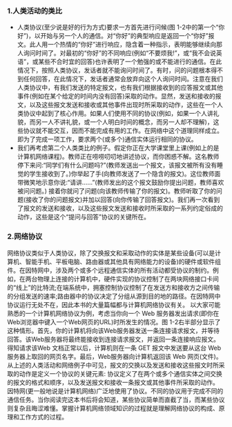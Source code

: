 ### 1.人类活动的类比
- 人类协议(至少说是好的行为方式)要求一方首先进行问候(图 1-2中的第一个“你好”)，以开始与另一个人的通信。对“你好”的典型响应是返回一个“你好”报文。此人用一个热情的“你好”进行响应，隐含着一种指示，表明能够继续向那人询问时间了。对最初的“你好”的不同响应(例如“不要烦我!”​，或“我不会说英语”​，或某些不合时宜的回答)也许表明了一个勉强的或不能进行的通信。在此情况下，按照人类协议，发话者就不能询问时间了。有时，问的问题根本得不到任何回答，在此情况下，发话者通常会放弃向这个人询问时间。注意在我们人类协议中，有我们发送的特定报文，也有我们根据接收到的应答报文或其他事件(例如在某个给定的时间内没有回答)采取的动作。显然，发送和接收的报文，以及这些报文发送和接收或其他事件出现时所采取的动作，这些在一个人类协议中起到了核心作用。如果人们使用不同的协议(例如，如果一个人讲礼貌，而另一人不讲礼貌，或一个人明白时间的概念，而另一人却不理解)，这些协议就不能交互，因而不能完成有用的工作。在网络中这个道理同样成立。即为了完成一项工作，要求两个(或多个)通信实体运行相同的协议。
- 我们再考虑第二个人类类比的例子。假定你正在大学课堂里上课(例如上的是计算机网络课程)。教师正在唠唠叨叨地讲述协议，而你困惑不解。这名教师停下来问:“同学们有什么问题吗?”(教师发送出一个报文，该报文被所有没有睡觉的学生接收到了。)你举起了手(向教师发送了一个隐含的报文)。这位教师面带微笑地示意你说:“请讲……”(教师发出的这个报文鼓励你提出问题，教师喜欢被问问题。) 接着你就问了问题(向该教师传输了你的报文)。教师听取了你的问题(接收了你的问题报文)并加以回答(向你传输了回答报文)。我们再一次看到了报文的发送和接收，以及这些报文发送和接收时所采取的一系列约定俗成的动作，这些是这个“提问与回答”协议的关键所在。
### 2.网络协议
网络协议类似于人类协议，除了交换报文和采取动作的实体是某些设备(可以是计算机、智能手机、平板电脑、路由器或其他具有网络能力的设备)的硬件或软件组件。在因特网中，涉及两个或多个远程通信实体的所有活动都受协议的制约。例如，在两台物理上连接的计算机中，硬件实现的协议控制了在两块网络接口卡间的“线上”的比特流;在端系统中，拥塞控制协议控制了在发送方和接收方之间传输的分组发送的速率;路由器中的协议决定了分组从源到目的地的路径。在因特网中协议运行无处不在，因此本书的大量篇幅都与计算机网络协议有关。
以大家可能熟悉的一个计算机网络协议为例，考虑当你向一个 Web 服务器发出请求(即你在Web浏览器中键入一个Web网页的URL)时所发生的情况。图 1-2右半部分显示了这种情形。首先，你的计算机将向该Web服务器发送一条连接请求报文，并等待回答。该Web服务器将最终能接收到连接请求报文，并返回一条连接响应报文。得知请求该Web 文档正常以后，计算机则在一条 GET 报文中发送要从这台 Web服务器上取回的网页名字。最后，Web服务器向计算机返回该 Web 网页(文件)。
从上述的人类活动和网络例子中可见，报文的交换以及发送和接收这些报文时所采取的动作是定义一个协议的关键元素:
协议定义了在两个或多个通信实体之间交换的报文的格式和顺序，以及发送报文和接收一条报文或其他事件所采取的动作。
因特网(更一般地说是计算机网络)广泛地使用了协议。不同的协议用于完成不同的通信任务。当你阅读完这本书后将会知道，某些协议简单而直截了当，而某些协议则复杂且晦涩难懂。掌握计算机网络领域知识的过程就是理解网络协议的构成、原理和工作方式的过程。